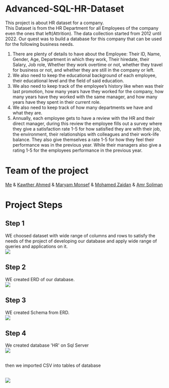 # Advanced-SQL-HR-Dataset
This project is about HR dataset for a company. <br> This Dataset is from the HR Department for all Employees of the company even the ones that left(Attrition). The data collection started from 2012 until 2022. Our quest was to build a database for this company that can be used for the following business needs.

1. There are plenty of details to have about the Employee: Their ID, Name, Gender, Age, Department in which they work, Their hiredate, their Salary, Job role, Whether they work overtime or not, whether they travel for business or not, and whether they are still in the company or left. 
2. We also need to keep the educational background of each employee, their educational level and the field of said education. 
3. We also need to keep track of the employee’s history like when was their last promotion, how many years have they worked for the company, how many years have they worked with the same manager, and how many years have they spent in their current role. 
4. We also need to keep track of how many departments we have and what they are. 
5. Annually, each employee gets to have a review with the HR and their direct manager, during this review the employee fills out a survey where they give a satisfaction rate 1-5 for how satisfied they are with their job, the environment, their relationships with colleagues and their work-life balance. They also give themselves a rate 1-5 for how they feel their performance was in the previous year. While their managers also give a rating 1-5 for the employees performance in the previous year. 

# Team of the project
[Me](https://github.com/shrouk-fouad) &
[Kawther Ahmed](https://github.com/Kawther-Ahmed) &
[Maryam Monsef](https://github.com/maryammonsef5) &
[Mohamed Zaidan](https://github.com/Mohamedzaidan) &
[Amr Soliman](https://github.com/AmroSuliman)

# Project Steps

## Step 1
WE choosed dataset with wide range of columns and rows to satisfy the needs of the project of developing our database and apply wide range of queries and applications on it. <br>
<img  src = "https://github.com/shrouk-fouad/Advanced-SQL-HR-Dataset/blob/main/dataset%20image.png"><br>


## Step 2
WE created ERD of our database. <br>
<img  src = "https://github.com/shrouk-fouad/Advanced-SQL-HR-Dataset/blob/main/ERD%20(2).png"><br>


## Step 3
WE created Schema from ERD. <br>
<img  src = "https://github.com/shrouk-fouad/Advanced-SQL-HR-Dataset/blob/main/Schema.png"><br>


## Step 4
We created database 'HR' on Sql Server  <br>
<img  src = "https://github.com/shrouk-fouad/Advanced-SQL-HR-Dataset/blob/main/erd_sql.PNG"><br><br>

then we imported CSV into tables of database <br><br>

<img  src = "https://github.com/shrouk-fouad/Advanced-SQL-HR-Dataset/blob/main/Import%20csv%20to%20sql%20server.PNG"><br>



